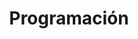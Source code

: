 ---
title: Programación
description: Articulos y tutoriales relacionados con la teoría de la programación.
type: blog
---